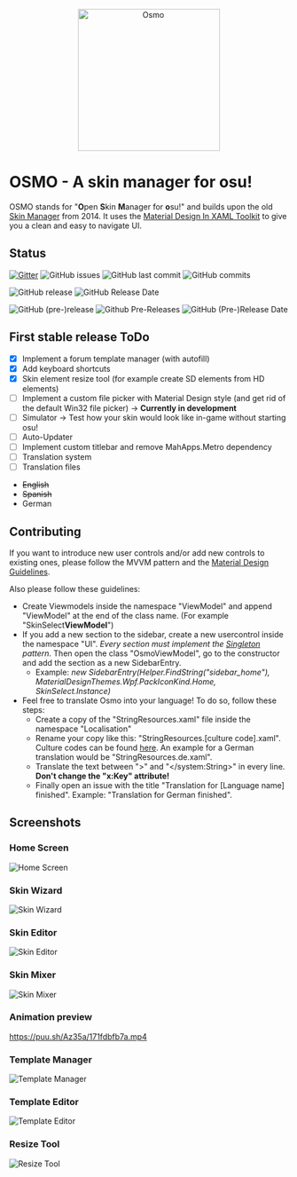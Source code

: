 <p align="center">
  <a href="https://github.com/BlackTasty/Osmo">
    <img alt="Osmo" width="256" heigth="256" src="https://puu.sh/AT1Ij/338914e27a.png">
  </a>
</p>

# OSMO - A skin manager for osu!

 OSMO stands for "**O**pen **S**kin **M**anager for **o**su!" and builds upon the old [Skin Manager](https://osu.ppy.sh/community/forums/topics/231747 "Skin Manager") from 2014. It uses the [Material Design In XAML Toolkit](https://github.com/ButchersBoy/MaterialDesignInXamlToolkit "Material Design In XAML Toolkit") to give you a clean and easy to navigate UI.

## Status

[![Gitter](https://img.shields.io/badge/Gitter-Join%20Chat-green.svg?style=flat-square)](https://gitter.im/OsmoChat/Lobby)
![GitHub issues](https://img.shields.io/github/issues/BlackTasty/Osmo.svg?style=flat-square)
![GitHub last commit](https://img.shields.io/github/last-commit/BlackTasty/Osmo.svg?style=flat-square)
![GitHub commits](https://img.shields.io/github/commits-since/BlackTasty/Osmo/0.0.1.50-alpha.svg?style=flat-square)

![GitHub release](https://img.shields.io/github/release/BlackTasty/Osmo.svg?style=flat-square)
![GitHub Release Date](https://img.shields.io/github/release-date/BlackTasty/Osmo.svg?style=flat-square)

![GitHub (pre-)release](https://img.shields.io/github/release/BlackTasty/Osmo/all.svg?style=flat-square&label=pre-release)
![Github Pre-Releases](https://img.shields.io/github/downloads-pre/BlackTasty/Osmo/latest/total.svg?style=flat-square&colorB=f57b40)
![GitHub (Pre-)Release Date](https://img.shields.io/github/release-date-pre/BlackTasty/Osmo.svg?style=flat-square&label=pre-release%20date&colorB=f57b40)

## First stable release ToDo

- [x] Implement a forum template manager (with autofill)
- [x] Add keyboard shortcuts
- [x] Skin element resize tool (for example create SD elements from HD elements)
- [ ] Implement a custom file picker with Material Design style (and get rid of the default Win32 file picker) -> **Currently in development**
- [ ] Simulator -> Test how your skin would look like in-game without starting osu!
- [ ] Auto-Updater
- [ ] Implement custom titlebar and remove MahApps.Metro dependency
- [ ] Translation system
- [ ] Translation files
 - <s>English</s>
 - <s>Spanish</s>
 - German

## Contributing

If you want to introduce new user controls and/or add new controls to existing ones, please follow the MVVM pattern and the [Material Design Guidelines](https://material.io/design/).

Also please follow these guidelines:
- Create Viewmodels inside the namespace "ViewModel" and append "ViewModel" at the end of the class name. (For example "SkinSelect**ViewModel**")
- If you add a new section to the sidebar, create a new usercontrol inside the namespace "UI". *Every section must implement the [Singleton](http://csharpindepth.com/Articles/General/Singleton.aspx) pattern*. Then open the class "OsmoViewModel", go to the constructor and add the section as a new SidebarEntry.
  - Example: *new SidebarEntry(Helper.FindString("sidebar_home"), MaterialDesignThemes.Wpf.PackIconKind.Home, SkinSelect.Instance)*
- Feel free to translate Osmo into your language! To do so, follow these steps:
  - Create a copy of the "StringResources.xaml" file inside the namespace "Localisation"
  - Rename your copy like this: "StringResources.[culture code].xaml". Culture codes can be found [here](https://msdn.microsoft.com/en-us/library/hh441729.aspx?f=255&MSPPError=-2147217396). An example for a German translation would be "StringResources.de.xaml".
  - Translate the text between ">" and "</system:String>" in every line. **Don't change the "x:Key" attribute!**
  - Finally open an issue with the title "Translation for [Language name] finished". Example: "Translation for German finished". 

## Screenshots

### Home Screen
![Home Screen](https://puu.sh/ASsxu/a53008ee66.jpg "Home Screen")

### Skin Wizard
![Skin Wizard](https://puu.sh/Az2YR/8f1d07c045.jpg "Skin Wizard")

### Skin Editor
![Skin Editor](https://puu.sh/ASsAP/6ce83fc85a.jpg "Skin Editor")

### Skin Mixer
![Skin Mixer](https://puu.sh/ASsBW/a04543558f.jpg "Skin Mixer")

### Animation preview 
https://puu.sh/Az35a/171fdbfb7a.mp4

### Template Manager
![Template Manager](https://puu.sh/ASsCI/e2bebb7620.jpg "Template Manager")

### Template Editor
![Template Editor](https://puu.sh/ASsFe/be19d4ae3b.jpg "Template Editor")

### Resize Tool
![Resize Tool](https://puu.sh/ASsFP/fcce8783ef.jpg "Resize Tool")
